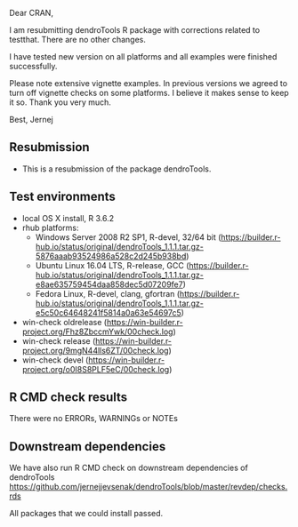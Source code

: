 Dear CRAN, 

I am resubmitting dendroTools R package with corrections related to testthat. There are no other changes.

I have tested new version on all platforms and all examples were finished successfully. 

Please note extensive vignette examples. In previous versions we agreed to turn off vignette checks on some platforms. I believe it makes sense to keep it so. Thank you very much.

Best,
Jernej 


##  Resubmission
* This is a resubmission of the package dendroTools.

## Test environments
* local OS X install, R 3.6.2
* rhub platforms:  	
  - Windows Server 2008 R2 SP1, R-devel, 32/64 bit (https://builder.r-hub.io/status/original/dendroTools_1.1.1.tar.gz-5876aaab93524986a528c2d245b938bd)
  - Ubuntu Linux 16.04 LTS, R-release, GCC (https://builder.r-hub.io/status/original/dendroTools_1.1.1.tar.gz-e8ae635759454daa858dec5d07209fe7)
  - Fedora Linux, R-devel, clang, gfortran (https://builder.r-hub.io/status/original/dendroTools_1.1.1.tar.gz-e5c50c64648241f5814a0a63e54697c5)
* win-check oldrelease (https://win-builder.r-project.org/Fhz8ZbccmYwk/00check.log)
* win-check release (https://win-builder.r-project.org/9mgN44lls6ZT/00check.log)
* win-check devel (https://win-builder.r-project.org/o0I8S8PLF5eC/00check.log)

## R CMD check results
There were no ERRORs, WARNINGs or NOTEs

## Downstream dependencies
We have also run R CMD check on downstream dependencies of dendroTools
https://github.com/jernejjevsenak/dendroTools/blob/master/revdep/checks.rds

All packages that we could install passed. 
